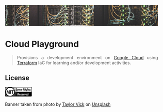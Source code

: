 <div align="center">
    <img src="https://github.com/benweston/cloud-playground/blob/main/assets/banner-image.png" alt="Server Racks" width="900" height="70" />
</div>

# Cloud Playground

<div align="justify">

> Provisions a development environment on [Google Cloud](https://cloud.google.com/?hl=en) using [Terraform](https://www.terraform.io/) IaC for learning and/or development activities.   

</div>

## License

<div align="left">
    <p align="left">
        <a href="https://github.com/benweston/cloud-playground/blob/main/LICENSE">
            <img src="https://github.com/benweston/cloud-playground/blob/main/assets/license-icon-mit.png" width="88" height="31" alt="license-icon-mit" />
        </a>
    </p>
</div>

<div align="left">
    Banner taken from photo by <a href="https://unsplash.com/@tvick?utm_content=creditCopyText&utm_medium=referral&utm_source=unsplash">Taylor Vick</a> on
    <a href="https://unsplash.com/photos/cable-network-M5tzZtFCOfs?utm_content=creditCopyText&utm_medium=referral&utm_source=unsplash">Unsplash</a>
</div>

